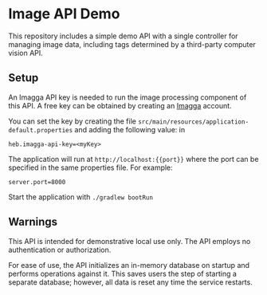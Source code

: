 # Image API Demo

This repository includes a simple demo API with a single 
controller for managing image data, including tags determined
by a third-party computer vision API.

## Setup

An Imagga API key is needed to run the image processing 
component of this API. A free key can be obtained by
creating an [Imagga](https://imagga.com/) account.

You can set the key by creating the file `src/main/resources/application-default.properties` 
and adding the following value: 
in 

```heb.imagga-api-key=<myKey>```

The application will run at `http://localhost:{{port}}` where the port
can be specified in the same properties file. For example:

```server.port=8000```

Start the application with `./gradlew bootRun`

## Warnings

This API is intended for demonstrative local use only. 
The API employs no authentication or authorization.

For ease of use, the API initializes an in-memory database
on startup and performs operations against it. This saves users
the step of starting a separate database; however, all 
data is reset any time the service restarts.
